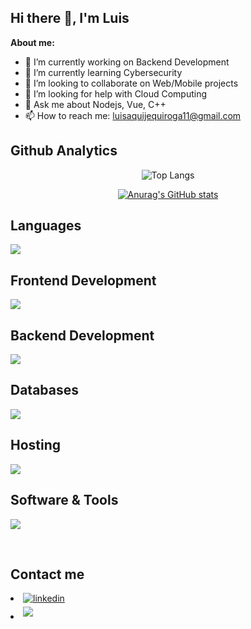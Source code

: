 ## Hi there 👋, I'm Luis


**About me:**

- 🔭 I’m currently working on Backend Development
- 🌱 I’m currently learning Cybersecurity
- 👯 I’m looking to collaborate on Web/Mobile projects
- 🤔 I’m looking for help with Cloud Computing
- 💬 Ask me about Nodejs, Vue, C++
- 📫 How to reach me: luisaquijequiroga11@gmail.com


<h2>Github Analytics</h2>


<p align="center">
  <img src="https://github-readme-stats.vercel.app/api/top-langs/?username=LuisAquije123&size_weight=0.5&count_weight=0.5" alt="Top Langs" />
</p>


<p align="center">
  <a href="https://github.com/LuisAquije123/github-readme-stats">
    <img src="https://github-readme-stats.vercel.app/api?username=LuisAquije123" alt="Anurag's GitHub stats" />
  </a>
</p>


<p align="center">
  <h2>Languages</h2>
  <a href="https://skillicons.dev">
    <img src="https://skillicons.dev/icons?i=cpp,js,py,ts&perline=14" />
  </a>
  <h2>Frontend Development</h2>
  <a href="https://skillicons.dev">
    <img src="https://skillicons.dev/icons?i=html,css,js,vue,angular&perline=14" />
  </a>
  <h2>Backend Development</h2>
  <a href="https://skillicons.dev">
    <img src="https://skillicons.dev/icons?i=express,dotnet&perline=14" />
  </a>
  <h2>Databases</h2>
  <a href="https://skillicons.dev">
    <img src="https://skillicons.dev/icons?i=mysql,postgresql,mongodb&perline=14" />
  </a>
  <h2>Hosting</h2>
  <a href="https://skillicons.dev">
    <img src="https://skillicons.dev/icons?i=azure,firebase&perline=14" />
  </a>
  <h2>Software & Tools</h2>
  <a href="https://skillicons.dev">
    <img src="https://skillicons.dev/icons?i=git,visualstudio,github,postman,vscode,docker,nodejs&perline=14" />
  </a>
</p>

<br>
<div align='left'>


<h2>Contact me</h2>

<li>
<a href="https://www.linkedin.com/in/luis-aquije-80507b234/" target="_blank">
<img src="https://img.shields.io/badge/linkedin:  Luis Aquije-%2300acee.svg?color=405DE6&style=for-the-badge&logo=linkedin&logoColor=white" alt=linkedin style="margin-bottom: 5px;"/>
</a>
</li>

<li>
<a href="luisaquijequiroga11@gmail.com" target="_blank">
<img src="https://img.shields.io/badge/gmail:  Luis Aquije-%23EA4335.svg?style=for-the-badge&logo=gmail&logoColor=white" t=mail style="margin-bottom: 5px;" />
</a>
</li>
	
</ul>
</div>


<div align='center'>

